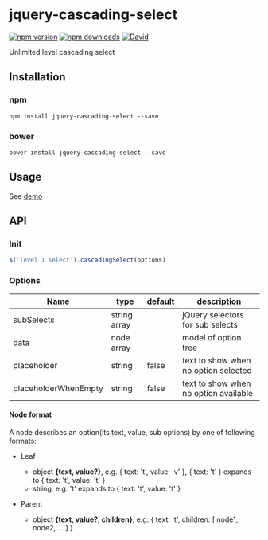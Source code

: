 # jquery-cascading-select

[![npm version](https://img.shields.io/npm/v/jquery-cascading-select.svg)](https://www.npmjs.com/package/jquery-cascading-select)
[![npm downloads](https://img.shields.io/npm/dt/jquery-cascading-select.svg)](https://www.npmjs.com/package/jquery-cascading-select)
[![David](https://david-dm.org/uqix/jquery-cascading-select.svg)](https://david-dm.org/uqix/jquery-cascading-select)

Unlimited level cascading select


## Installation

### npm
`npm install jquery-cascading-select --save`

### bower
`bower install jquery-cascading-select --save`


## Usage

See [demo](https://uqix.github.io/jquery-cascading-select/)


## API

### Init
```javascript
$('level 1 select').cascadingSelect(options)
```

### Options
| Name        | type     | default | description                                                |
|-------------|----------|---------|------------------------------------------------------------|
| subSelects | string array | | jQuery selectors for sub selects  |
| data | node array | | model of option tree |
| placeholder | string | false | text to show when no option selected |
| placeholderWhenEmpty | string | false | text to show when no option available |

#### Node format

A node describes an option(its text, value, sub options) by one of following formats:

* Leaf
  * object __{text, value?}__, e.g. { text: 't', value: 'v' }, { text: 't' } expands to { text: 't', value: 't' }
  * string, e.g. 't' expands to { text: 't', value: 't' }

* Parent
  * object __{text, value?, children}__, e.g. { text: 't', children: [ node1, node2, ... ] }
